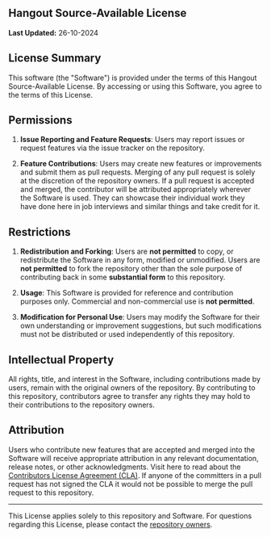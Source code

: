 ## Hangout Source-Available License

**Last Updated:** 26-10-2024

## License Summary

This software (the "Software") is provided under the terms of this Hangout Source-Available License. By accessing or using this Software, you agree to the terms of this License.

## Permissions

1. **Issue Reporting and Feature Requests**: Users may report issues or request features via the issue tracker on the repository.

2. **Feature Contributions**: Users may create new features or improvements and submit them as pull requests. Merging of any pull request is solely at the discretion of the repository owners. If a pull request is accepted and merged, the contributor will be attributed appropriately wherever the Software is used. They can showcase their individual work they have done here in job interviews and similar things and take credit for it.

## Restrictions

1. **Redistribution and Forking**: Users are **not permitted** to copy, or redistribute the Software in any form, modified or unmodified. Users are **not permitted** to fork the repository other than the sole purpose of contributing back in some **substantial form** to this repository.

2. **Usage**: This Software is provided for reference and contribution purposes only. Commercial and non-commercial use is **not permitted**.

3. **Modification for Personal Use**: Users may modify the Software for their own understanding or improvement suggestions, but such modifications must not be distributed or used independently of this repository.

## Intellectual Property

All rights, title, and interest in the Software, including contributions made by users, remain with the original owners of the repository. By contributing to this repository, contributors agree to transfer any rights they may hold to their contributions to the repository owners.

## Attribution

Users who contribute new features that are accepted and merged into the Software will receive appropriate attribution in any relevant documentation, release notes, or other acknowledgments.
Visit here to read about the [Contributors License Agreement (CLA)](https://gist.github.com/opticSquid/9739d0fe0ae090f4dd9c124b9a3dac8c). If anyone of the committers in a pull request has not signed the CLA it would not be possible to merge the pull request to this repository.

---

This License applies solely to this repository and Software. For questions regarding this License, please contact the [repository owners](mailto:soumalyabhattacharya6@gmail.com).
